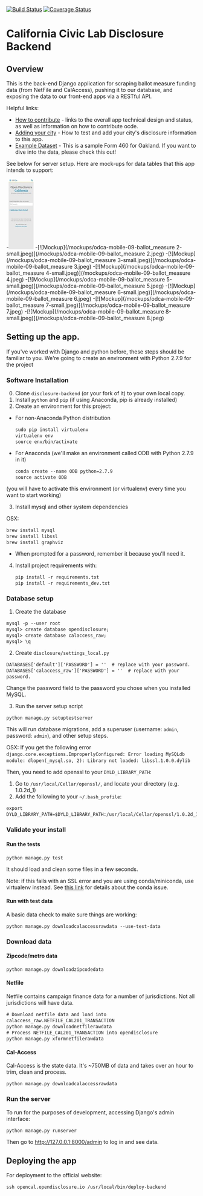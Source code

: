 [![Build
Status](https://travis-ci.org/caciviclab/disclosure-backend.svg?branch=master)](https://travis-ci.org/caciviclab/disclosure-backend)
[![Coverage Status](https://coveralls.io/repos/caciviclab/disclosure-backend/badge.svg?branch=master&service=github)](https://coveralls.io/github/caciviclab/disclosure-backend?branch=master)

California Civic Lab Disclosure Backend
==================================================

## Overview

This is the back-end Django application for scraping ballot measure funding data (from NetFile and CalAccess), pushing it to our database, and exposing the data to our front-end apps via a RESTful API.

Helpful links:
* [How to contribute](CONTRIBUTING.md) - links to the overall app technical design and status, as well as information on how to contribute ocde.
* [Adding your city](https://github.com/caciviclab/caciviclab.github.io/wiki/On-boarding-a-new-city) - How to test and add your city's disclosure information to this app.
* [Example Dataset](https://data.oaklandnet.com/dataset/Campaign-Finance-FPPC-Form-460-Schedule-A-Monetary/3xq4-ermg) - This is a sample Form 460 for Oakland. If you want to dive into the data, please check this out!

See below for server setup. Here are mock-ups for data tables that this app intends to support:

-[![Mockup](/mockups/odca-mobile-09-ballot_measure-small.jpeg)](/mockups/odca-mobile-09-ballot_measure.jpeg)
-[![Mockup](/mockups/odca-mobile-09-ballot_measure 2-small.jpeg)](/mockups/odca-mobile-09-ballot_measure 2.jpeg)
-[![Mockup](/mockups/odca-mobile-09-ballot_measure 3-small.jpeg)](/mockups/odca-mobile-09-ballot_measure 3.jpeg)
-[![Mockup](/mockups/odca-mobile-09-ballot_measure 4-small.jpeg)](/mockups/odca-mobile-09-ballot_measure 4.jpeg)
-[![Mockup](/mockups/odca-mobile-09-ballot_measure 5-small.jpeg)](/mockups/odca-mobile-09-ballot_measure 5.jpeg)
-[![Mockup](/mockups/odca-mobile-09-ballot_measure 6-small.jpeg)](/mockups/odca-mobile-09-ballot_measure 6.jpeg)
-[![Mockup](/mockups/odca-mobile-09-ballot_measure 7-small.jpeg)](/mockups/odca-mobile-09-ballot_measure 7.jpeg)
-[![Mockup](/mockups/odca-mobile-09-ballot_measure 8-small.jpeg)](/mockups/odca-mobile-09-ballot_measure 8.jpeg)

## Setting up the app.

If you've worked with Django and python before, these steps should be familiar to you.
We're going to create an environment with Python 2.7.9 for the project


### Software Installation

0. Clone `disclosure-backend` (or your fork of it) to your own local copy.
1. Install `python` and `pip` (if using Anaconda, pip is already installed)
2. Create an environment for this project:
  * For non-Anaconda Python distribution
    ```
    sudo pip install virtualenv
    virtualenv env
    source env/bin/activate
    ```

  * For Anaconda (we'll make an environment called ODB with Python 2.7.9 in it)
    ```
    conda create --name ODB python=2.7.9
    source activate ODB
    ```

  (you will have to activate this environment (or virtualenv) every time you want to start working)

3. Install mysql and other system dependencies

  OSX:
   ```
   brew install mysql
   brew install libssl
   brew install graphviz
   ```
  * When prompted for a password, remember it because you'll need it.

4. Install project requirements with:
   ```
   pip install -r requirements.txt
   pip install -r requirements_dev.txt
   ```


### Database setup

1. Create the database
  ```
  mysql -p --user root
  mysql> create database opendisclosure;
  mysql> create database calaccess_raw;
  mysql> \q
  ```

2. Create `disclosure/settings_local.py`

  ```
  DATABASES['default']['PASSWORD'] = ''  # replace with your password.
  DATABASES['calaccess_raw']['PASSWORD'] = ''  # replace with your password.
  ```

  Change the password field to the password you chose when you installed MySQL.


3. Run the server setup script
  ```
  python manage.py setuptestserver
  ```

  This will run database migrations, add a superuser (username: `admin`, password: `admin`),
  and other setup steps.

  OSX: If you get the following error `django.core.exceptions.ImproperlyConfigured: Error loading MySQLdb module: dlopen(_mysql.so, 2): Library not loaded: libssl.1.0.0.dylib`

  Then, you need to add openssl to your `DYLD_LIBRARY_PATH`:
  1. Go to `/usr/local/Cellar/openssl/`, and locate your directory (e.g. 1.0.2d_1)
  2. Add the following to your `~/.bash_profile`:
   ```
   export DYLD_LIBRARY_PATH=$DYLD_LIBRARY_PATH:/usr/local/Cellar/openssl/1.0.2d_1/lib
   ```

### Validate your install

#### Run the tests

```
python manage.py test
```

It should load and clean some files in a few seconds.

Note: if this fails with an SSL error and you are using conda/miniconda, use virtualenv instead. See [this link](https://groups.google.com/a/continuum.io/forum/#!topic/conda/Fqv93VKQXAc) for details about the conda issue.

#### Run with test data

A basic data check to make sure things are working:

```
python manage.py downloadcalaccessrawdata --use-test-data
```


### Download data

#### Zipcode/metro data

```
python manage.py downloadzipcodedata
```

#### Netfile

Netfile contains campaign finance data for a number of jurisdictions. Not all
jurisdictions will have data.

```
# Download netfile data and load into calaccess_raw.NETFILE_CAL201_TRANSACTION
python manage.py downloadnetfilerawdata
# Process NETFILE_CAL201_TRANSACTION into opendisclosure
python manage.py xformnetfilerawdata
```

#### Cal-Access

Cal-Access is the state data. It's ~750MB of data and takes over an hour to
trim, clean and process.

```
python manage.py downloadcalaccessrawdata
```


### Run the server

To run for the purposes of development, accessing Django's admin interface:

```
python manage.py runserver
```

Then go to http://127.0.0.1:8000/admin to log in and see data.


## Deploying the app

For deployment to the official website:

```
ssh opencal.opendisclosure.io /usr/local/bin/deploy-backend
```
